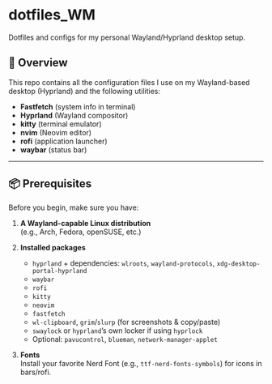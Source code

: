 # dotfiles_WM

Dotfiles and configs for my personal Wayland/Hyprland desktop setup.

## 📖 Overview

This repo contains all the configuration files I use on my Wayland-based desktop (Hyprland) and the following utilities:

- **Fastfetch** (system info in terminal)
- **Hyprland** (Wayland compositor)
- **kitty** (terminal emulator)
- **nvim** (Neovim editor)
- **rofi** (application launcher)
- **waybar** (status bar)

---

## 📦 Prerequisites

Before you begin, make sure you have:

1. **A Wayland-capable Linux distribution**  
   (e.g., Arch, Fedora, openSUSE, etc.)

2. **Installed packages**  
   - `hyprland` + dependencies: `wlroots`, `wayland-protocols`, `xdg-desktop-portal-hyprland`  
   - `waybar`  
   - `rofi`  
   - `kitty`  
   - `neovim`  
   - `fastfetch`  
   - `wl-clipboard`, `grim`/`slurp` (for screenshots & copy/paste)  
   - `swaylock` or `hyprland`’s own locker if using `hyprlock`  
   - Optional: `pavucontrol`, `blueman`, `network-manager-applet`

3. **Fonts**  
   Install your favorite Nerd Font (e.g., `ttf-nerd-fonts-symbols`) for icons in bars/rofi.
